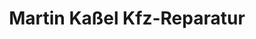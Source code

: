 ---
title: "Martin Kaßel Kfz-Reparatur"
url: /graefelfing/martin-kassel-kfz-reparatur/
shop: Autowerkstatt
---